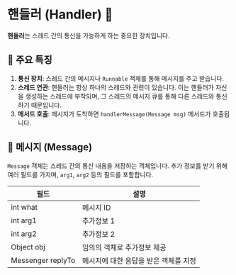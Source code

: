 # 핸들러 (Handler) 🚀

**핸들러**는 스레드 간의 통신을 가능하게 하는 중요한 장치입니다.

## 🌟 주요 특징

1. **통신 장치**: 스레드 간의 메시지나 `Runnable` 객체를 통해 메시지를 주고 받습니다.
2. **스레드 연관**: 핸들러는 항상 하나의 스레드와 관련이 있습니다. 이는 핸들러가 자신을 생성하는 스레드에 부착되며, 그 스레드의 메시지 큐를 통해 다른 스레드와 통신하기 때문입니다.
3. **메서드 호출**: 메시지가 도착하면 `handlerMessage(Message msg)` 메서드가 호출됩니다.

## 📌 메시지 (Message)

`Message` 객체는 스레드 간의 통신 내용을 저장하는 객체입니다. 추가 정보를 받기 위해 여러 필드를 가지며, `arg1`, `arg2` 등의 필드를 포함합니다.


| 필드 | 설명 |
|------|------|
| int what | 메시지 ID |
| int arg1 | 추가정보 1 |
| int arg2 | 추가정보 2 |
| Object obj | 임의의 객체로 추가정보 제공 |
| Messenger replyTo | 메시지에 대한 응답을 받은 객체를 지정|
